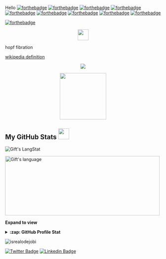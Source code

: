 Hello
[![forthebadge](https://forthebadge.com/images/badges/built-with-love.svg)](https://forthebadge.com)
[![forthebadge](https://forthebadge.com/images/badges/made-with-crayons.svg)](https://forthebadge.com)
[![forthebadge](https://forthebadge.com/images/badges/compatibility-betamax.svg)](https://forthebadge.com)
[![forthebadge](https://forthebadge.com/images/badges/contains-technical-debt.svg)](https://forthebadge.com)
[![forthebadge](https://forthebadge.com/images/badges/designed-in-ms-paint.svg)](https://forthebadge.com)
[![forthebadge](https://forthebadge.com/images/badges/it-works-why.svg)](https://forthebadge.com)
[![forthebadge](https://forthebadge.com/images/badges/0-percent-optimized.svg)](https://forthebadge.com)
[![forthebadge](https://forthebadge.com/images/badges/powered-by-flux-capacitor.svg)](https://forthebadge.com)
[![forthebadge](https://forthebadge.com/images/badges/made-with-python.svg)](https://forthebadge.com)


[![forthebadge](https://forthebadge.com/images/badges/contains-cat-gifs.svg)](https://forthebadge.com)

<p align="center">
  <img src="https://github.githubassets.com/images/mona-loading-default.gif" width="35">
</p>
<p aling = "center"> hopf fibration</p>
<a href = https://en.wikipedia.org/wiki/Hopf_fibration>wikipedia definition</a>
<p align="center">
 
  <img src="https://github.com/iamazadi/Porta.jl/blob/master/gallery/flower.gif">
 </p>


<p align="center">
  <img src="https://user-images.githubusercontent.com/20131917/222073298-afffdf96-eb57-4122-bace-f73901028298.png" width="150">
</p>
 <!-- GitHub section -->

 ##  My GitHub Stats <img src = "https://i.pinimg.com/originals/65/c4/f4/65c4f452571be1261e9c623f7da488ac.gif" width = 35px> 
 
 <div>
   <img align="center" src="https://github-readme-streak-stats.herokuapp.com/?user=diegogallegof" alt="Gift's LangStat" />
 </div>
 <p>
 <p> 
 <div>
  <img align="center" src="https://github-readme-stats.vercel.app/api/top-langs?username=diegogallegof&langs_count=10&show_icons=true&locale=en&layout=compact&theme=light" alt="Gift's language" height="192px"  width="500px"/>
</div>

<!-- ![WhatsApp Image 2023-06-01 at 23 56 59](https://github.com/diegogallegof/diegogallegof/assets/20131917/e3a98386-cae1-43d3-9aff-ad19f1e7cbb6) -->


**Expand to view**

<details>
  <summary><b>:zap: GitHub Profile Stat</b></summary>
  <img src="https://github-readme-stats.anuraghazra1.vercel.app/api?username=diegogallegof&show_icons=true" />
</details>
<!--
<details>
  <summary><b>⚡ Recent GitHub Activity</b></summary>
  <br/>
   <a href="https://github.com/diegogallegof/"><img alt="Gift' Activity Graph" src="https://activity-graph.herokuapp.com/graph?username=diegogallegof&custom_title=Gift's%20Contribution%20Graph&theme=react-dark" /></a>
  <br/>
</details>
-->
<!-- GitHub section: END -->

<!-- Profile Views -->

<p align="left"> <img src="https://komarev.com/ghpvc/?username=diegogallegof&label=Profile%20views&color=0e75b6&style=flat" alt="isrealodejobi" />
</p>

<!-- THE END -->




[![Twitter Badge](https://img.shields.io/badge/-@kidparce-1ca0f1?style=flat-square&labelColor=1ca0f1&logo=twitter&logoColor=white&link=https://twitter.com/kidparce)](https://twitter.com/kidparce) 
[![Linkedin Badge](https://img.shields.io/badge/-diegogallegof-blue?style=flat-square&logo=Linkedin&logoColor=white&link=https://www.linkedin.com/in/diegogallegof/)](https://www.linkedin.com/in/diegogallegof/) 

